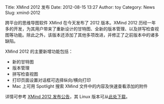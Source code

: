 Title: XMind 2012 发布
Date: 2012-08-15 13:27
Author: toy
Category: News
Slug: xmind-2012

跨平台的思维导图软件 XMind 在今天发布了 2012 版本。XMind 2012
历经一年多的开发，为其用户带来了重新设计的甘特图、全新的版本管理、以及拼写检查视图等功能。除此之外，该版本还添加了其他多项改进，并修正了之前版本中的诸多缺陷。

XMind 2012 的主要新增功能包括：

* 新的甘特图  
* 版本管理  
* 拼写检查视图  
* 打印页面设置对话框可选择纵向/横向打印  
* Mac 上可用 Spotlight 搜索 XMind 文件中的内容及快速查看添加的附件

详情可参考 [XMind 2012
发布公告](http://blog.xmind.net/cn/2012/08/xmind-2012-%e6%96%b0%e7%89%88%e5%8f%91%e5%b8%83/)，其
Linux 版本可从[此处下载](http://www.xmind.net/download/linux/)。
